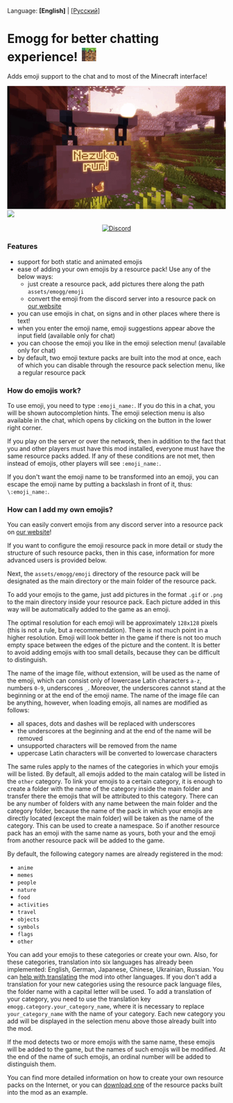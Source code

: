 Language: **[English]** | [[Русский]](preview/README_ru.md)

# Emogg for better chatting experienсe! <img src="https://github.com/aratakileo/static.pexty.xyz/blob/main/src/emoji/animated/minecraft.gif?raw=true" height="35"/>
Adds emoji support to the chat and to most of the Minecraft interface!

![](preview/preview-1.gif)
![](preview/preview-2.gif)

<p align="center">
 <a href="https://discord.gg/t5ZqftXG4b">
    <img src="https://img.shields.io/badge/Discord-7289da?style=for-the-badge&logo=discord&logoColor=ffffff" alt="Discord" />
  </a>
 
</p>

### Features
- support for both static and animated emojis
- ease of adding your own emojis by a resource pack! Use any of the below ways:
    - just create a resource pack, add pictures there along the path `assets/emogg/emoji`
    - convert the emoji from the discord server into a resource pack on [our website](https://aratakileo.github.io/emogg-resourcepack-maker/)
- you can use emojis in chat, on signs and in other places where there is text!
- when you enter the emoji name, emoji suggestions appear above the input field (available only for chat)
- you can choose the emoji you like in the emoji selection menu! (available only for chat)
- by default, two emoji texture packs are built into the mod at once, each of which you can disable through the resource pack selection menu, like a regular resource pack

### How do emojis work?
To use emoji, you need to type `:emoji_name:`. If you do this in a chat, you will be shown autocompletion hints. The emoji selection menu is also available in the chat, which opens by clicking on the button in the lower right corner.

If you play on the server or over the network, then in addition to the fact that you and other players must have this mod installed, everyone must have the same resource packs added. If any of these conditions are not met, then instead of emojis, other players will see `:emoji_name:`.

If you don't want the emoji name to be transformed into an emoji, you can escape the emoji name by putting a backslash in front of it, thus: `\:emoji_name:`.

### How can I add my own emojis?
You can easily convert emojis from any discord server into a resource pack on [our website](https://aratakileo.github.io/emogg-resourcepack-maker/)!

If you want to configure the emoji resource pack in more detail or study the structure of such resource packs, then in this case, information for more advanced users is provided below.

Next, the `assets/emogg/emoji` directory of the resource pack will be designated as the main directory or the main folder of the resource pack.

To add your emojis to the game, just add pictures in the format `.gif` or `.png` to the main directory inside your resource pack. Each picture added in this way will be automatically added to the game as an emoji.

The optimal resolution for each emoji will be approximately `128x128` pixels (this is not a rule, but a recommendation). There is not much point in a higher resolution. Emoji will look better in the game if there is not too much empty space between the edges of the picture and the content. It is better to avoid adding emojis with too small details, because they can be difficult to distinguish.

The name of the image file, without extension, will be used as the name of the emoji, which can consist only of lowercase Latin characters `a-z`, numbers `0-9`, underscores `_`. Moreover, the underscores cannot stand at the beginning or at the end of the emoji name. The name of the image file can be anything, however, when loading emojis, all names are modified as follows:
- all spaces, dots and dashes will be replaced with underscores
- the underscores at the beginning and at the end of the name will be removed
- unsupported characters will be removed from the name
- uppercase Latin characters will be converted to lowercase characters

The same rules apply to the names of the categories in which your emojis will be listed. By default, all emojis added to the main catalog will be listed in the `other` category. To link your emojis to a certain category, it is enough to create a folder with the name of the category inside the main folder and transfer there the emojis that will be attributed to this category. There can be any number of folders with any name between the main folder and the category folder, because the name of the pack in which your emojis are directly located (except the main folder) will be taken as the name of the category. This can be used to create a namespace. So if another resource pack has an emoji with the same name as yours, both your and the emoji from another resource pack will be added to the game.

By default, the following category names are already registered in the mod:
- `anime`
- `memes`
- `people`
- `nature`
- `food`
- `activities`
- `travel`
- `objects`
- `symbols`
- `flags`
- `other`

You can add your emojis to these categories or create your own. Also, for these categories, translation into six languages has already been implemented: English, German, Japanese, Chinese, Ukrainian, Russian. You can [help with translating](https://github.com/aratakileo/emogg/tree/main/src/main/resources/assets/emogg/lang) the mod into other languages. If you don't add a translation for your new categories using the resource pack language files, the folder name with a capital letter will be used. To add a translation of your category, you need to use the translation key `emogg.category.your_category_name`, where it is necessary to replace `your_category_name` with the name of your category. Each new category you add will be displayed in the selection menu above those already built into the mod.

If the mod detects two or more emojis with the same name, these emojis will be added to the game, but the names of such emojis will be modified. At the end of the name of such emojis, an ordinal number will be added to distinguish them.

You can find more detailed information on how to create your own resource packs on the Internet, or you can [download one](https://github.com/aratakileo/emogg/raw/main/resourcepack/builtin.zip) of the resource packs built into the mod as an example.
